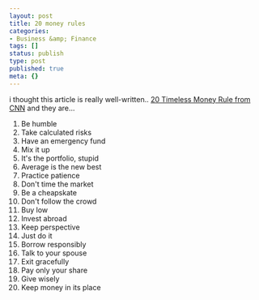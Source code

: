 ```yaml
---
layout: post
title: 20 money rules
categories:
- Business &amp; Finance
tags: []
status: publish
type: post
published: true
meta: {}
---
```

i thought this article is really well-written.. [20 Timeless Money Rule from CNN](http://finance.yahoo.com/banking-budgeting/article/103404/20-Timeless-Money-Rules;_ylt=AlZhzG6kXzvnsIl1QC63FCf7OIZ4?mod=oneclick) and they are...

1. Be humble
2. Take calculated risks
3. Have an emergency fund
4. Mix it up
5. It's the portfolio, stupid
6. Average is the new best
7. Practice patience
8. Don't time the market
9. Be a cheapskate
10. Don't follow the crowd
11. Buy low
12. Invest abroad
13. Keep perspective
14. Just do it
15. Borrow responsibly
16. Talk to your spouse
17. Exit gracefully
18. Pay only your share
19. Give wisely
20. Keep money in its place
